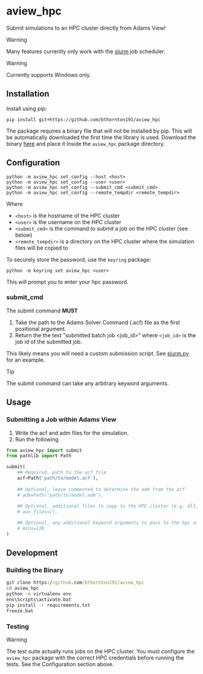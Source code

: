 # aview_hpc

Submit simulations to an HPC cluster directly from Adams View!

> [!WARNING]
> Many features currently only work with the [slurm](https://slurm.schedmd.com/) job scheduler.

> [!WARNING]
> Currently supports Windows only.

## Installation

Install using pip:
```shell
pip install git+https://github.com/bthornton191/aview_hpc
```

The package requires a binary file that will not be installed by pip. This will be automatically 
downloaded the first time the library is used. Download the binary 
[here](https://github.com/bthornton191/aview_hpc/releases/latest/download/aview_hpc.exe)
and place it inside the `aview_hpc` package directory. 


## Configuration

```shell
python -m aview_hpc set_config --host <host>
python -m aview_hpc set_config --user <user>
python -m aview_hpc set_config --submit_cmd <submit_cmd>
python -m aview_hpc set_config --remote_tempdir <remote_tempdir>
```

Where 
- `<host>` is the hostname of the HPC cluster
- `<user>` is the username on the HPC cluster
- `<submit_cmd>` is the command to submit a job on the HPC cluster (see below)
- `<remote_tempdir>` is a directory on the HPC cluster where the simulation files will be copied to

To securely store the password, use the `keyring` package:
```shell
python -m keyring set aview_hpc <user>
```
This will prompt you to enter your hpc password.

### submit_cmd

The submit command **MUST** 

1. Take the path to the Adams Solver Command (.acf) file as the first positional argument. 
2. Return the the text "submitted batch job <job_id>" where `<job_id>` is the job id of the submitted job. 

This likely means you will need a custom submission script. See [slurm.py](hpc_scripts/slurm.py) for an example.

> [!TIP]
> The submit command can take any arbitrary keyword arguments.

## Usage

### Submitting a Job within Adams View

1. Write the acf and adm files for the simulation.
2. Run the following
```python
from aview_hpc import submit
from pathlib import Path

submit(
    ## Required, path to the acf file
    acf=Path('path/to/model.acf'),
    
    ## Optional, leave commented to determine the adm from the acf
    # adm=Path('path/to/model.adm'), 
    
    ## Optional, additional files to copy to the HPC cluster (e.g. dll, xmt, etc)
    # aux_files=[], 

    ## Optional, any additional keyword arguments to pass to the hpc submit command
    # mins=120
)
```

## Development

### Building the Binary
```bat
git clone https://github.com/bthornton191/aview_hpc
cd aview_hpc
python -m virtualenv env
env\Scripts\activate.bat
pip install -r requirements.txt
freeze.bat
```

### Testing

> [!WARNING]
> The test suite actually runs jobs on the HPC cluster. You must configure the `aview_hpc` package 
> with the correct HPC credentials before running the tests. See the Configuration section above.
 
